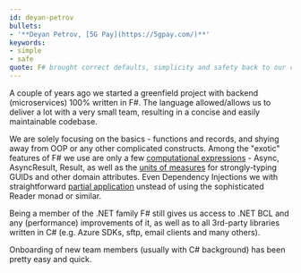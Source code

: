 ```yaml
---
id: deyan-petrov
bullets:
- '**Deyan Petrov, [5G Pay](https://5gpay.com/)**'
keywords:
- simple
- safe
quote: F# brought correct defaults, simplicity and safety back to our coding
---
```

A couple of years ago we started a greenfield project with backend (microservices) 100% written in F#. The language allowed/allows us to deliver a lot with a very small team, resulting in a concise and easily maintainable codebase. 

We are solely focusing on the basics - functions and records, and shying away from OOP or any other complicated constructs. Among the "exotic" features of F# we use are only a few [computational expressions](https://learn.microsoft.com/en-us/dotnet/fsharp/language-reference/computation-expressions) - Async, AsyncResult, Result, as well as the [units of measures](https://learn.microsoft.com/en-us/dotnet/fsharp/language-reference/units-of-measure) for strongly-typing GUIDs and other domain attributes. Even Dependency Injections we with straightforward [partial application](https://fsharpforfunandprofit.com/posts/partial-application/) unstead of using the sophisticated Reader monad or similar.

Being a member of the .NET family F# still gives us access to .NET BCL and any (performance) improvements of it, as well as to all 3rd-party libraries written in C# (e.g. Azure SDKs, sftp, email clients and many others). 

Onboarding of new team members (usually with C# background) has been pretty easy and quick.

    